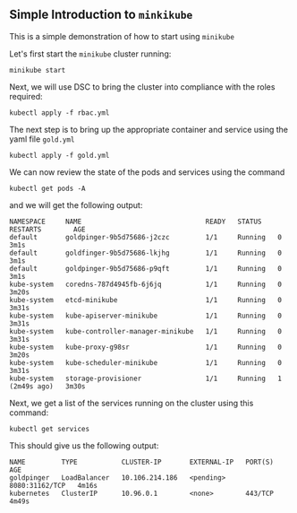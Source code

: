 ## Simple Introduction to ``minkikube``

This is a simple demonstration of how to start using ``minikube``

Let's first start the ``minikube`` cluster running:

```
minikube start
```

Next, we will use DSC to bring the cluster into compliance with the 
roles required:

```
kubectl apply -f rbac.yml
```

The next step is to bring up the appropriate container and service using
the yaml file ``gold.yml``


```
kubectl apply -f gold.yml
```

We can now review the state of the pods and services using the command

```
kubectl get pods -A

```

and we will get the following output:

```
NAMESPACE     NAME                               READY   STATUS    RESTARTS        AGE
default       goldpinger-9b5d75686-j2czc         1/1     Running   0               3m1s
default       goldfinger-9b5d75686-lkjhg         1/1     Running   0               3m1s
default       goldpinger-9b5d75686-p9qft         1/1     Running   0               3m1s
kube-system   coredns-787d4945fb-6j6jq           1/1     Running   0               3m20s
kube-system   etcd-minikube                      1/1     Running   0               3m31s
kube-system   kube-apiserver-minikube            1/1     Running   0               3m31s
kube-system   kube-controller-manager-minikube   1/1     Running   0               3m31s
kube-system   kube-proxy-g98sr                   1/1     Running   0               3m20s
kube-system   kube-scheduler-minikube            1/1     Running   0               3m31s
kube-system   storage-provisioner                1/1     Running   1 (2m49s ago)   3m30s
```

Next, we get a list of the services running on the cluster using this command:

```
kubectl get services
```

This should give us the following output:

```
NAME         TYPE           CLUSTER-IP       EXTERNAL-IP   PORT(S)          AGE
goldpinger   LoadBalancer   10.106.214.186   <pending>     8080:31162/TCP   4m16s
kubernetes   ClusterIP      10.96.0.1        <none>        443/TCP          4m49s
```


